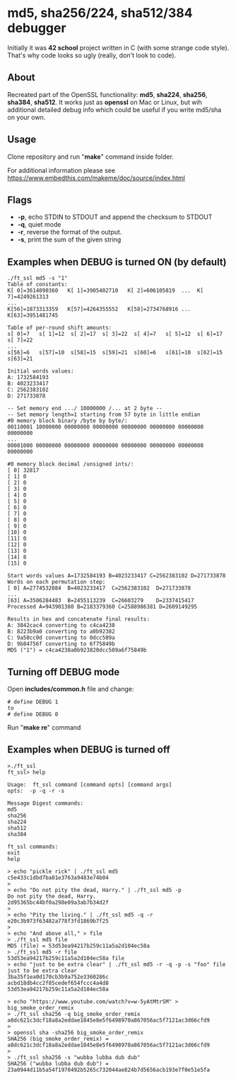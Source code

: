 # md5, sha256/224, sha512/384 debugger
Initially it was **42 school** project written in C (with some strange code style). That's why code looks so ugly (really, don't look to code).

## About
Recreated part of the OpenSSL functionality: **md5**, **sha224**, **sha256**, **sha384**, **sha512**. It works just as **openssl** on Mac or Linux, but wih additional detailed debug info which could be useful if you write md5/sha on your own.

## Usage
Clone repository and run "**make**" command inside folder.

For additional information please see https://www.embedthis.com/makeme/doc/source/index.html

## Flags
- **-p**, echo STDIN to STDOUT and append the checksum to STDOUT
- **-q**, quiet mode
- **-r**, reverse the format of the output.
- **-s**, print the sum of the given string

## Examples when DEBUG is turned ON (by default)
```
./ft_ssl md5 -s "1"
Table of constants:
K[ 0]=3614090360   K[ 1]=3905402710   K[ 2]=606105819  ...  K[ 7]=4249261313
...
K[56]=1873313359   K[57]=4264355552   K[58]=2734768916 ...  K[63]=3951481745

Table of per-round shift amounts:
s[ 0]=7   s[ 1]=12  s[ 2]=17  s[ 3]=22  s[ 4]=7   s[ 5]=12  s[ 6]=17  s[ 7]=22
...
s[56]=6   s[57]=10  s[58]=15  s[59]=21  s[60]=6   s[61]=10  s[62]=15  s[63]=21

Initial words values:
A: 1732584193
B: 4023233417
C: 2562383102
D: 271733878

-- Set memory end .../ 10000000 /... at 2 byte --
-- Set memory length=1 starting from 57 byte in little endian
#0 memory block binary /byte by byte/:
00110001 10000000 00000000 00000000 00000000 00000000 00000000 00000000
...
00001000 00000000 00000000 00000000 00000000 00000000 00000000 00000000

#0 memory block decimal /unsigned ints/:
[ 0] 32817
[ 1] 0
[ 2] 0
[ 3] 0
[ 4] 0
[ 5] 0
[ 6] 0
[ 7] 0
[ 8] 0
[ 9] 0
[10] 0
[11] 0
[12] 0
[13] 0
[14] 8
[15] 0

Start words values A=1732584193 B=4023233417 C=2562383102 D=271733878
Words on each permutation step:
[ 0] A=2774532084  B=4023233417  C=2562383102  D=271733878
...
[63] A=3506284483  B=2455113239  C=26603279    D=2337415417
Processed A=943901380 B=2183379360 C=2588986381 D=2609149295

Results in hex and concatenate final results:
A: 3842cac4 converting to c4ca4238
B: 8223b9a0 converting to a0b92382
C: 9a50cc0d converting to 0dcc509a
D: 9b84756f converting to 6f75849b
MD5 ("1") = c4ca4238a0b923820dcc509a6f75849b
```

## Turning off DEBUG mode
Open **includes/common.h** file and change:
```
# define DEBUG 1
to
# define DEBUG 0
```
Run "**make re**" command

## Examples when DEBUG is turned off
```
>./ft_ssl
ft_ssl> help

Usage:  ft_ssl command [command opts] [command args]
opts:  -p -q -r -s

Message Digest commands:
md5
sha256
sha224
sha512
sha384

ft_ssl commands:
exit
help

> echo "pickle rick" | ./ft_ssl md5
c5e433c1dbd7ba01e3763a9483e74b04
>
> echo "Do not pity the dead, Harry." | ./ft_ssl md5 -p
Do not pity the dead, Harry.
2d95365bc44bf0a298e09a3ab7b34d2f
>
> echo "Pity the living." | ./ft_ssl md5 -q -r
e20c3b973f63482a778f3fd1869b7f25
>
> echo "And above all," > file
> ./ft_ssl md5 file
MD5 (file) = 53d53ea94217b259c11a5a2d104ec58a
> ./ft_ssl md5 -r file
53d53ea94217b259c11a5a2d104ec58a file
> echo "just to be extra clear" | ./ft_ssl md5 -r -q -p -s "foo" file
just to be extra clear
3ba35f1ea0d170cb3b9a752e3360286c
acbd18db4cc2f85cedef654fccc4a4d8
53d53ea94217b259c11a5a2d104ec58a

> echo "https://www.youtube.com/watch?v=w-5yAtMtrSM" > big_smoke_order_remix
> ./ft_ssl sha256 -q big_smoke_order_remix
a8dc621c3dcf18a8a2eddae1845e8e5f6498970a867056ac5f7121ac3d66cfd9
>
> openssl sha -sha256 big_smoke_order_remix
SHA256 (big_smoke_order_remix) = a8dc621c3dcf18a8a2eddae1845e8e5f6498970a867056ac5f7121ac3d66cfd9
>
> ./ft_ssl sha256 -s "wubba lubba dub dub"
SHA256 ("wubba lubba dub dub") = 23a0944d11b5a54f1970492b5265c732044ae824b7d5656acb193e7f0e51e5fa
```
